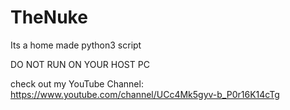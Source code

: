 # TheNuke
Its a home made python3 script

DO NOT RUN ON YOUR HOST PC

check out my YouTube Channel: https://www.youtube.com/channel/UCc4Mk5gyv-b_P0r16K14cTg
